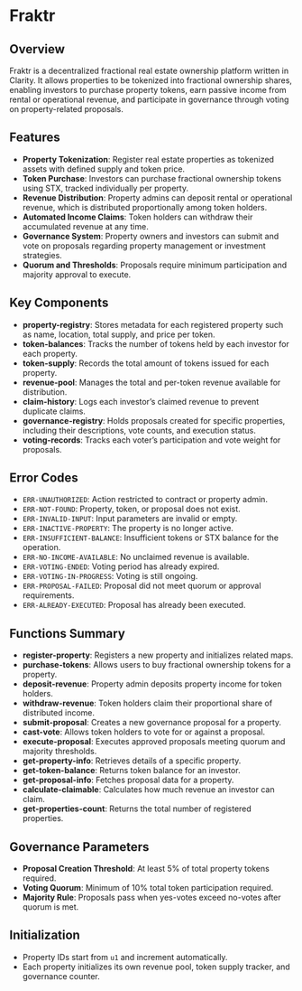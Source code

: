 # Fraktr

## Overview

Fraktr is a decentralized fractional real estate ownership platform written in Clarity. It allows properties to be tokenized into fractional ownership shares, enabling investors to purchase property tokens, earn passive income from rental or operational revenue, and participate in governance through voting on property-related proposals.

## Features

* **Property Tokenization**: Register real estate properties as tokenized assets with defined supply and token price.
* **Token Purchase**: Investors can purchase fractional ownership tokens using STX, tracked individually per property.
* **Revenue Distribution**: Property admins can deposit rental or operational revenue, which is distributed proportionally among token holders.
* **Automated Income Claims**: Token holders can withdraw their accumulated revenue at any time.
* **Governance System**: Property owners and investors can submit and vote on proposals regarding property management or investment strategies.
* **Quorum and Thresholds**: Proposals require minimum participation and majority approval to execute.

## Key Components

* **property-registry**: Stores metadata for each registered property such as name, location, total supply, and price per token.
* **token-balances**: Tracks the number of tokens held by each investor for each property.
* **token-supply**: Records the total amount of tokens issued for each property.
* **revenue-pool**: Manages the total and per-token revenue available for distribution.
* **claim-history**: Logs each investor’s claimed revenue to prevent duplicate claims.
* **governance-registry**: Holds proposals created for specific properties, including their descriptions, vote counts, and execution status.
* **voting-records**: Tracks each voter’s participation and vote weight for proposals.

## Error Codes

* `ERR-UNAUTHORIZED`: Action restricted to contract or property admin.
* `ERR-NOT-FOUND`: Property, token, or proposal does not exist.
* `ERR-INVALID-INPUT`: Input parameters are invalid or empty.
* `ERR-INACTIVE-PROPERTY`: The property is no longer active.
* `ERR-INSUFFICIENT-BALANCE`: Insufficient tokens or STX balance for the operation.
* `ERR-NO-INCOME-AVAILABLE`: No unclaimed revenue is available.
* `ERR-VOTING-ENDED`: Voting period has already expired.
* `ERR-VOTING-IN-PROGRESS`: Voting is still ongoing.
* `ERR-PROPOSAL-FAILED`: Proposal did not meet quorum or approval requirements.
* `ERR-ALREADY-EXECUTED`: Proposal has already been executed.

## Functions Summary

* **register-property**: Registers a new property and initializes related maps.
* **purchase-tokens**: Allows users to buy fractional ownership tokens for a property.
* **deposit-revenue**: Property admin deposits property income for token holders.
* **withdraw-revenue**: Token holders claim their proportional share of distributed income.
* **submit-proposal**: Creates a new governance proposal for a property.
* **cast-vote**: Allows token holders to vote for or against a proposal.
* **execute-proposal**: Executes approved proposals meeting quorum and majority thresholds.
* **get-property-info**: Retrieves details of a specific property.
* **get-token-balance**: Returns token balance for an investor.
* **get-proposal-info**: Fetches proposal data for a property.
* **calculate-claimable**: Calculates how much revenue an investor can claim.
* **get-properties-count**: Returns the total number of registered properties.

## Governance Parameters

* **Proposal Creation Threshold**: At least 5% of total property tokens required.
* **Voting Quorum**: Minimum of 10% total token participation required.
* **Majority Rule**: Proposals pass when yes-votes exceed no-votes after quorum is met.

## Initialization

* Property IDs start from `u1` and increment automatically.
* Each property initializes its own revenue pool, token supply tracker, and governance counter.
